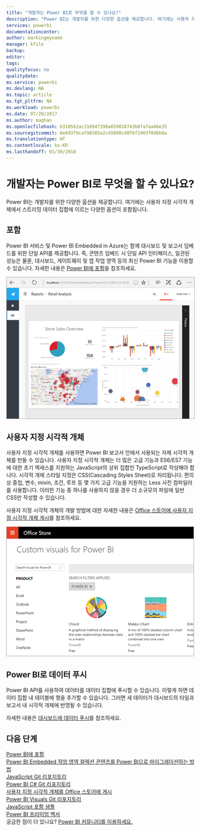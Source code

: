 ```yaml
---
title: "개발자는 Power BI로 무엇을 할 수 있나요?"
description: "Power BI는 개발자를 위한 다양한 옵션을 제공합니다. 여기에는 사용자 지정 시각적 개체에서 스트리밍 데이터 집합에 이르는 다양한 옵션이 포함됩니다."
services: powerbi
documentationcenter: 
author: markingmyname
manager: kfile
backup: 
editor: 
tags: 
qualityfocus: no
qualitydate: 
ms.service: powerbi
ms.devlang: NA
ms.topic: article
ms.tgt_pltfrm: NA
ms.workload: powerbi
ms.date: 07/20/2017
ms.author: maghan
ms.openlocfilehash: b310562ac31694f398a659018743b8fa7aa46e35
ms.sourcegitcommit: 6e693f9caf98385a2c45890cd0fbf2403f0dbb8a
ms.translationtype: HT
ms.contentlocale: ko-KR
ms.lasthandoff: 01/30/2018
---
```

# <a name="what-can-developers-do-with-power-bi"></a>개발자는 Power BI로 무엇을 할 수 있나요?
Power BI는 개발자를 위한 다양한 옵션을 제공합니다. 여기에는 사용자 지정 시각적 개체에서 스트리밍 데이터 집합에 이르는 다양한 옵션이 포함됩니다.

## <a name="embedding"></a>포함
Power BI 서비스 및 Power BI Embedded in Azure는 함께 대시보드 및 보고서 임베드를 위한 단일 API를 제공합니다. 즉, 콘텐츠 임베드 시 단일 API 인터페이스, 일관된 성능은 물론, 대시보드, 게이트웨이 및 앱 작업 영역 등의 최신 Power BI 기능을 이용할 수 있습니다. 자세한 내용은 [Power BI에 포함](embedding.md)을 참조하세요.

![](media/what-can-you-do/powerbi-embed-sample.png)

## <a name="custom-visuals"></a>사용자 지정 시각적 개체
사용자 지정 시각적 개체를 사용하면 Power BI 보고서 안에서 사용되는 자체 시각적 개체를 만들 수 있습니다. 사용자 지정 시각적 개체는 더 많은 고급 기능과 ES6/ES7 기능에 대한 초기 액세스를 지원하는 JavaScript의 상위 집합인 TypeScript로 작성해야 합니다. 시각적 개체 스타일 지정은 CSS(Cascading Styles Sheet)로 처리됩니다. 편의상 중첩, 변수, mixin, 조건, 루프 등 몇 가지 고급 기능을 지원하는 Less 사전 컴파일러를 사용합니다. 이러한 기능 중 하나를 사용하지 않을 경우 더 소규모의 파일에 일반 CSS만 작성할 수 있습니다.

사용자 지정 시각적 개체의 개발 방법에 대한 자세한 내용은 [Office 스토어에 사용자 지정 시각적 개체 게시](office-store.md)를 참조하세요.

![](media/what-can-you-do/powerbi-custom-visual-store.png)

## <a name="push-data-into-power-bi"></a>Power BI로 데이터 푸시
Power BI API를 사용하여 데이터를 데이터 집합에 푸시할 수 있습니다. 이렇게 하면 데이터 집합 내 테이블에 행을 추가할 수 있습니다. 그러면 새 데이터가 대시보드의 타일과 보고서 내 시각적 개체에 반영될 수 있습니다.

자세한 내용은 [대시보드에 데이터 푸시](walkthrough-push-data.md)를 참조하세요.

## <a name="next-steps"></a>다음 단계
[Power BI에 포함](embedding.md)  
[Power BI Embedded 작업 영역 컬렉션 콘텐츠를 Power BI으로 마이그레이션하는 방법](migrate-from-powerbi-embedded.md)  
[JavaScript Git 리포지토리](https://github.com/Microsoft/PowerBI-JavaScript)  
[Power BI C# Git 리포지토리](https://github.com/Microsoft/PowerBI-CSharp)  
[사용자 지정 시각적 개체를 Office 스토어에 게시](office-store.md)  
[Power BI Visuals Git 리포지토리](https://github.com/Microsoft/PowerBI-visuals)  
[JavaScript 포함 샘플](https://microsoft.github.io/PowerBI-JavaScript/demo/)  
[Power BI 프리미엄 백서](https://aka.ms/pbipremiumwhitepaper)  
궁금한 점이 더 있나요? [Power BI 커뮤니티를 이용하세요.](http://community.powerbi.com/)

